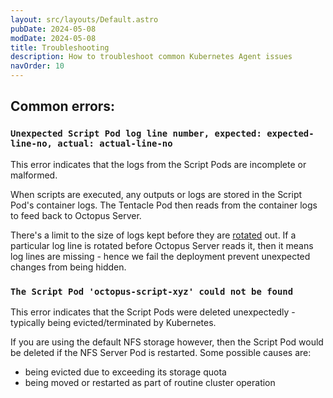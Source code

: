 ```yaml
---
layout: src/layouts/Default.astro
pubDate: 2024-05-08
modDate: 2024-05-08
title: Troubleshooting
description: How to troubleshoot common Kubernetes Agent issues
navOrder: 10
---
```



## Common errors:

### `Unexpected Script Pod log line number, expected: expected-line-no, actual: actual-line-no` 

This error indicates that the logs from the Script Pods are incomplete or malformed. 

When scripts are executed, any outputs or logs are stored in the Script Pod's container logs. The Tentacle Pod then reads from the container logs to feed back to Octopus Server.

There's a limit to the size of logs kept before they are [rotated](https://kubernetes.io/docs/concepts/cluster-administration/logging/#log-rotation) out. If a particular log line is rotated before Octopus Server reads it, then it means log lines are missing - hence we fail the deployment prevent unexpected changes from being hidden.

### `The Script Pod 'octopus-script-xyz' could not be found`

This error indicates that the Script Pods were deleted unexpectedly - typically being evicted/terminated by Kubernetes.

If you are using the default NFS storage however, then the Script Pod would be deleted if the NFS Server Pod is restarted. Some possible causes are:

- being evicted due to exceeding its storage quota
- being moved or restarted as part of routine cluster operation
